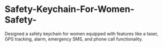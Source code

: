 # Safety-Keychain-For-Women-Safety-
Designed a safety keychain for women equipped with features like a taser, GPS tracking, alarm, emergency SMS, and phone call functionality.
